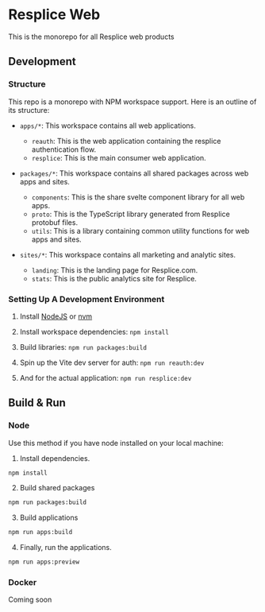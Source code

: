 # Resplice Web

This is the monorepo for all Resplice web products

## Development

### Structure

This repo is a monorepo with NPM workspace support. Here is an outline of its structure:

- `apps/*`: This workspace contains all web applications.
  - `reauth`: This is the web application containing the resplice authentication flow.
  - `resplice`: This is the main consumer web application.

- `packages/*`: This workspace contains all shared packages across web apps and sites.
  - `components`: This is the share svelte component library for all web apps.
  - `proto`: This is the TypeScript library generated from Resplice protobuf files.
  - `utils`: This is a library containing common utility functions for web apps and sites.

- `sites/*`: This workspace contains all marketing and analytic sites.
  - `landing`: This is the landing page for Resplice.com.
  - `stats`: This is the public analytics site for Resplice.

### Setting Up A Development Environment

1. Install [NodeJS](https://nodejs.org/en/) or [nvm](https://github.com/nvm-sh/nvm)

2. Install workspace dependencies: `npm install`

3. Build libraries: `npm run packages:build`

4. Spin up the Vite dev server for auth: `npm run reauth:dev`

5. And for the actual application: `npm run resplice:dev`

## Build & Run

### Node

Use this method if you have node installed on your local machine:

1. Install dependencies.

```sh
npm install
```

2. Build shared packages

```sh
npm run packages:build
```

3. Build applications

```sh
npm run apps:build
```

4. Finally, run the applications.

```sh
npm run apps:preview
```

### Docker

Coming soon
